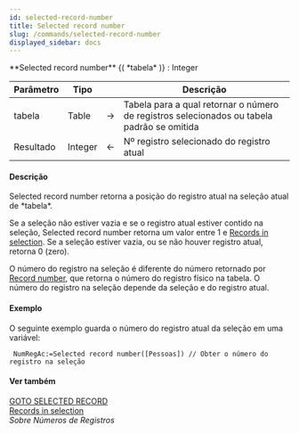 ```yaml
---
id: selected-record-number
title: Selected record number
slug: /commands/selected-record-number
displayed_sidebar: docs
---
```


<!--REF #_command_.Selected record number.Syntax-->**Selected record number** {( *tabela* )} : Integer<!-- END REF-->
<!--REF #_command_.Selected record number.Params-->
| Parâmetro | Tipo |  | Descrição |
| --- | --- | --- | --- |
| tabela | Table | &#8594;  | Tabela para a qual retornar o número de registros selecionados ou tabela padrão se omitida |
| Resultado | Integer | &#8592; | Nº registro selecionado do registro atual |

<!-- END REF-->

#### Descrição 

<!--REF #_command_.Selected record number.Summary-->Selected record number retorna a posição do registro atual na seleção atual de *tabela*.<!-- END REF-->

Se a seleção não estiver vazia e se o registro atual estiver contido na seleção, Selected record number retorna um valor entre 1 e [Records in selection](records-in-selection.md). Se a seleção estiver vazia, ou se não houver registro atual, retorna 0 (zero).  

O número do registro na seleção é diferente do número retornado por [Record number](record-number.md), que retorna o número do registro físico na tabela. O número do registro na seleção depende da seleção e do registro atual.

#### Exemplo 

O seguinte exemplo guarda o número do registro atual da seleção em uma variável:  
  
```4d
 NumRegAc:=Selected record number([Pessoas]) // Obter o número do registro na seleção
```

#### Ver também 

[GOTO SELECTED RECORD](goto-selected-record.md)  
[Records in selection](records-in-selection.md)  
*Sobre Números de Registros*  